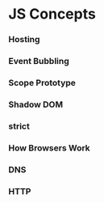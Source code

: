# JS Concepts

### Hosting

### Event Bubbling

### Scope Prototype

### Shadow DOM

### strict

### How Browsers Work

### DNS

### HTTP
